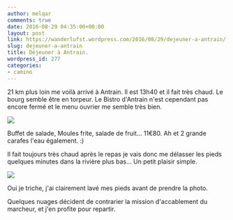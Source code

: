 ```yaml
---
author: melqar
comments: true
date: 2016-08-29 04:35:00+00:00
layout: post
link: https://wanderlufst.wordpress.com/2016/08/29/dejeuner-a-antrain/
slug: dejeuner-a-antrain
title: Déjeuner à Antrain.
wordpress_id: 277
categories:
- camino
---
```


21 km plus loin me voilà arrivé à Antrain. Il est 13h40 et il fait très chaud. Le bourg semble être en torpeur. Le Bistro d'Antrain n'est cependant pas encore fermé et le menu ouvrier me semble très bien.

[![](http://wanderlufst.files.wordpress.com/2016/08/wp-image-166706270jpg.jpg)](http://wanderlufst.files.wordpress.com/2016/08/wp-image-166706270jpg.jpg)

Buffet de salade, Moules frite, salade de fruit... 11€80. Ah et 2 grande carafes l'eau également. :)

Il fait toujours très chaud après le repas je vais donc me délasser les pieds quelques minutes dans la rivière plus bas... Un petit plaisir simple.

[![](http://wanderlufst.files.wordpress.com/2016/08/wp-image-976270907jpg.jpg)](http://wanderlufst.files.wordpress.com/2016/08/wp-image-976270907jpg.jpg)

Oui je triche, j'ai clairement lavé mes pieds avant de prendre la photo.

Quelques nuages décident de contrarier la mission d'accablement du marcheur, et j'en profite pour repartir.
